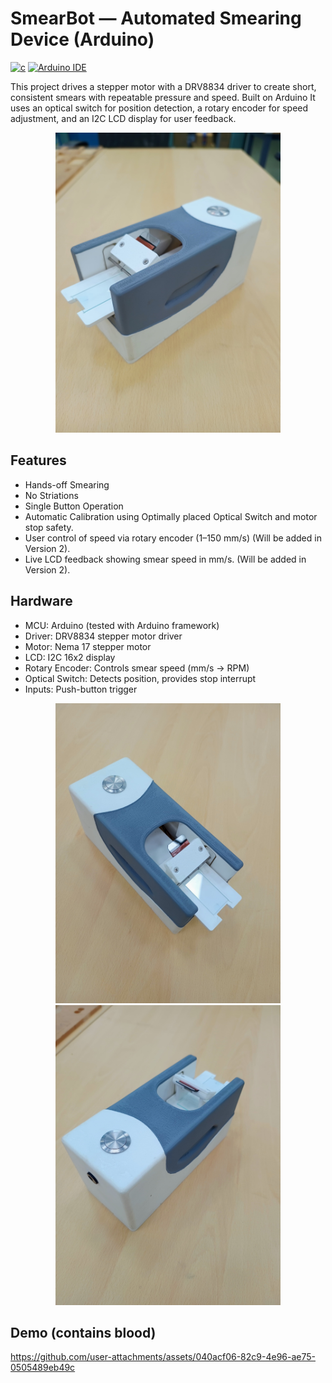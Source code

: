# SmearBot — Automated Smearing Device (Arduino)

[![c](https://img.shields.io/badge/C-00599C?logo=c)](https://en.cppreference.com/w/)
[![Arduino IDE](https://img.shields.io/badge/Arduino_IDE-00979D?&logo=arduino&logoColor=white)](https://www.arduino.cc/en/software/)

This project drives a stepper motor with a DRV8834 driver to create short, consistent smears with repeatable pressure and speed. Built on Arduino
It uses an optical switch for position detection, a rotary encoder for speed adjustment, and an I2C LCD display for user feedback.

<p align="center"> <img alt="SmearBot hero" src="assets/hero.jpg" width="360"> </p>

## Features

- Hands-off Smearing
- No Striations
- Single Button Operation
- Automatic Calibration using Optimally placed Optical Switch and motor stop safety.
- User control of speed via rotary encoder (1–150 mm/s) (Will be added in Version 2).
- Live LCD feedback showing smear speed in mm/s. (Will be added in Version 2).

## Hardware

- MCU: Arduino (tested with Arduino framework)
- Driver: DRV8834 stepper motor driver
- Motor: Nema 17 stepper motor
- LCD: I2C 16x2 display
- Rotary Encoder: Controls smear speed (mm/s → RPM)
- Optical Switch: Detects position, provides stop interrupt
- Inputs: Push-button trigger


<p  align="center"> <img alt="Smear pass 1" src="assets/smear1.jpg" width="360"> <img alt="Smear pass 2" src="assets/smear2.jpg" width="360"> </p></p>

## Demo (contains blood)

https://github.com/user-attachments/assets/040acf06-82c9-4e96-ae75-0505489eb49c
